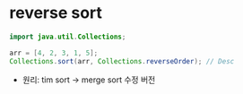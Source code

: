 # reverse sort
```java
import java.util.Collections;

arr = [4, 2, 3, 1, 5];
Collections.sort(arr, Collections.reverseOrder); // Desc
```
- 원리: tim sort → merge sort 수정 버전